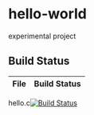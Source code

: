 # hello-world
experimental project

## Build Status

File|Build Status
---|---
hello.c[![Build Status](https://travis-ci.com/wangxueqin194/hello-world.svg?branch=master)](https://travis-ci.com/wangxueqin194/hello-world)

